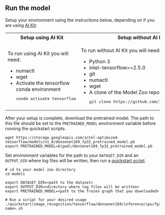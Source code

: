 <!--- 50. AI Kit -->
## Run the model

Setup your environment using the instructions below, depending on if you are
using [AI Kit](/docs/general/tensorflow/AIKit.md):

<table>
  <tr>
    <th>Setup using AI Kit</th>
    <th>Setup without AI Kit</th>
  </tr>
  <tr>
    <td>
      <p>To run using AI Kit you will need:</p>
      <ul>
        <li>numactl
        <li>wget
        <li>Activate the tensorflow conda environment
        <pre>conda activate tensorflow</pre>
      </ul>
    </td>
    <td>
      <p>To run without AI Kit you will need:</p>
      <ul>
        <li>Python 3
        <li>intel-tensorflow>=2.5.0
        <li>git
        <li>numactl
        <li>wget
        <li>A clone of the Model Zoo repo<br />
        <pre>git clone https://github.com/IntelAI/models.git</pre>
      </ul>
    </td>
  </tr>
</table>

After your setup is complete, download the pretrained model. The path to this file
should be set to the `PRETRAINED_MODEL` environment variable before running the quickstart scripts.
```
wget https://storage.googleapis.com/intel-optimized-tensorflow/models/v1_8/densenet169_fp32_pretrained_model.pb
export PRETRAINED_MODEL=$(pwd)/densenet169_fp32_pretrained_model.pb
```

Set environment variables for the path to your `DATASET_DIR` and an
`OUTPUT_DIR` where log files will be written, then run a 
[quickstart script](#quick-start-scripts).

```
# cd to your model zoo directory
cd models

export DATASET_DIR=<path to the dataset>
export OUTPUT_DIR=<directory where log files will be written>
export PRETRAINED_MODEL=<path to the frozen graph that you downloaded>

# Run a script for your desired usage
./quickstart/image_recognition/tensorflow/densenet169/inference/cpu/fp32/<script name>.sh
```
